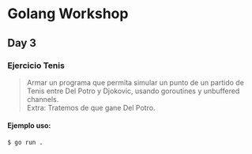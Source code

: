 # Golang Workshop
## Day 3
### Ejercicio Tenis

> Armar un programa que permita simular un punto de un partido de Tenis entre Del Potro y Djokovic, usando goroutines y unbuffered channels.   
> Extra: Tratemos de que gane Del Potro.

#### Ejemplo uso:
```sh
$ go run .
```